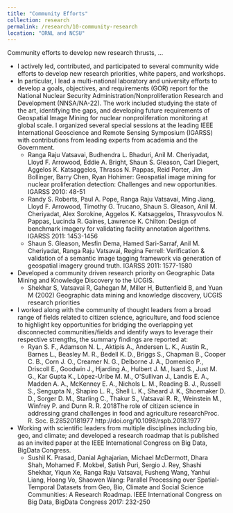 ```yaml
---
title: "Community Efforts"
collection: research
permalink: /research/10-community-research
location: "ORNL and NCSU"
---
```


Community efforts to develop new research thrusts, ...

<ul>
  <li>I actively led, contributed, and participated to several community wide efforts to develop new research priorities,
    white papers, and workshops. </li>
  
  <li> In particular, I lead a multi-national laboratory and university efforts to develop a goals, objectives, and requirements
  (GOR) report for the National Nuclear Security Administration/Nonproliferation Research and Development (NNSA/NA-22). The work
  included studying the state of the art, identifying the gaps, and developing future requirements of Geospatial Image Mining 
  for nuclear nonproliferation
  monitoring at global scale. I organized several special sessions at the leading IEEE International Geoscience and Remote 
  Sensing Symposium (IGARSS) with contributions from leading experts from academia and the Government. 
    
  <ul>
    <li> Ranga Raju Vatsavai, Budhendra L. Bhaduri, Anil M. Cheriyadat, Lloyd F. Arrowood, Eddie A. Bright, 
        Shaun S. Gleason, Carl Diegert, Aggelos K. Katsaggelos, Thrasos N. Pappas, Reid Porter, Jim Bollinger, 
        Barry Chen, Ryan Hohimer: Geospatial image mining for nuclear proliferation detection: Challenges and new 
        opportunities. IGARSS 2010: 48-51</li>
    <li>Randy S. Roberts, Paul A. Pope, Ranga Raju Vatsavai, Ming Jiang, Lloyd F. Arrowood, Timothy G. Trucano, 
    Shaun S. Gleason, Anil M. Cheriyadat, Alex Sorokine, Aggelos K. Katsaggelos, Thrasyvoulos N. Pappas, 
    Lucinda R. Gaines, Lawrence K. Chilton: Design of benchmark imagery for validating facility 
    annotation algorithms. IGARSS 2011: 1453-1456</li>
    <li>Shaun S. Gleason, Mesfin Dema, Hamed Sari-Sarraf, Anil M. Cheriyadat, Ranga Raju Vatsavai, Regina Ferrell:
      Verification & validation of a semantic image tagging framework via generation of geospatial 
      imagery ground truth. IGARSS 2011: 1577-1580</li>
   </ul>
  </li>
  
  <li> Developed a community driven research priority on Geographic Data Mining and Knowledge Discovery to the UCGIS.
  <ul>
    <li>Shekhar S, Vatsavai R, Gahegan M, Miller H, Buttenfield B, and Yuan M (2002) Geographic data mining 
      and knowledge discovery, UCGIS research priorities</li>
  </ul>
  </li>
  
  <li>I worked along with the community of thought leaders from a broad range of fields related to citizen science, agriculture, 
  and food science to highlight key opportunities for bridging the overlapping yet disconnected 
  communities/fields and identify ways to leverage their respective strengths, the summary findings are reported at:
  <ul>
    <li>Ryan S. F., Adamson N. L., Aktipis A., Andersen L. K., Austin R., Barnes L., Beasley M. R., 
      Bedell K. D., Briggs S., Chapman B., Cooper C. B., Corn J. O., Creamer N. G., Delborne J. A., 
      Domenico P., Driscoll E., Goodwin J., Hjarding A., Hulbert J. M., Isard S., Just M. G., 
      Kar Gupta K., López-Uribe M. M., O'Sullivan J., Landis E. A., Madden A. A., McKenney E. A., 
      Nichols L. M., Reading B. J., Russell S., Sengupta N., Shapiro L. R., Shell L. K., Sheard J. K., 
      Shoemaker D. D., Sorger D. M., Starling C., Thakur S., Vatsavai R. R., Weinstein M., Winfrey P. 
      and Dunn R. R. 2018The role of citizen science in addressing grand challenges in food and agriculture 
      researchProc. R. Soc. B.28520181977 http://doi.org/10.1098/rspb.2018.1977</li>
  </ul>
  </li>
  
  <li> Working with scientific leaders from multiple disciplines including bio, geo, and climate; and developed a
  research roadmap that is published as an invited paper at the IEEE International Congress on Big Data, BigData Congress.
  <ul>
    <li>Sushil K. Prasad, Danial Aghajarian, Michael McDermott, Dhara Shah, Mohamed F. Mokbel, Satish Puri, 
      Sergio J. Rey, Shashi Shekhar, Yiqun Xe, Ranga Raju Vatsavai, Fusheng Wang, Yanhui Liang, Hoang Vo, 
      Shaowen Wang: Parallel Processing over Spatial-Temporal Datasets from Geo, Bio, Climate and Social 
      Science Communities: A Research Roadmap. IEEE International Congress on Big Data, BigData Congress 2017: 232-250</li>
  </ul>
  </li>
</ul>

